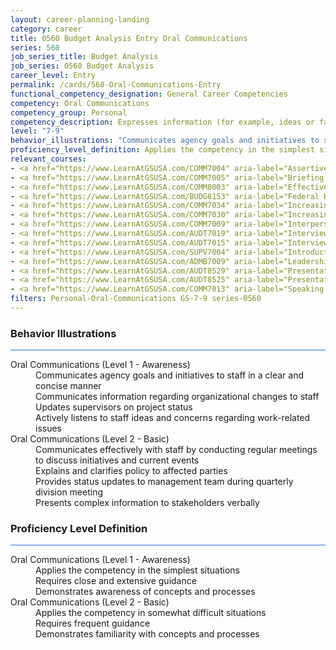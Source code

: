```yaml
---
layout: career-planning-landing
category: career
title: 0560 Budget Analysis Entry Oral Communications
series: 560
job_series_title: Budget Analysis
job_series: 0560 Budget Analysis
career_level: Entry
permalink: /cards/560-Oral-Communications-Entry
functional_competency_designation: General Career Competencies
competency: Oral Communications
competency_group: Personal
competency_description: Expresses information (for example, ideas or facts) to individuals or groups effectively, taking into account the audience and nature of the information (for example, technical, sensitive, controversial); makes clear and convincing oral presentations; listens to others, attends to nonverbal cues, and responds appropriately.
level: "7-9"
behavior_illustrations: "Communicates agency goals and initiatives to staff in a clear and concise manner ? Communicates information regarding organizational changes to staff ? Updates supervisors on project status ? Actively listens to staff ideas and concerns regarding work-related issues ? Communicates effectively with staff by conducting regular meetings to discuss initiatives and current events ? Explains and clarifies policy to affected parties ? Provides status updates to management team during quarterly division meeting ? Presents complex information to stakeholders verbally"
proficiency_level_definition: Applies the competency in the simplest situations ? Requires close and extensive guidance ? Demonstrates awareness of concepts and processes ? Applies the competency in somewhat difficult situations ? Requires frequent guidance ? Demonstrates familiarity with concepts and processes 
relevant_courses: 
- <a href="https://www.LearnAtGSUSA.com/COMM7004" aria-label="Assertiveness Skills (COMM7001), GSU - https://www.LearnAtGSUSA.com/COMM7004">Assertiveness Skills (COMM7001), GSU</a>
- <a href="https://www.LearnAtGSUSA.com/COMM7005" aria-label="Briefing Techniques (COMM7002), GSU - https://www.LearnAtGSUSA.com/COMM7005">Briefing Techniques (COMM7002), GSU</a>
- <a href="https://www.LearnAtGSUSA.com/COMM8003" aria-label="Effective Communications with Customers (COMM8000), GSU - https://www.LearnAtGSUSA.com/COMM8003">Effective Communications with Customers (COMM8000), GSU</a>
- <a href="https://www.LearnAtGSUSA.com/BUDG8153" aria-label="Federal Budget Analysis Using Microsoft Excel (BUDG8150), GSU - https://www.LearnAtGSUSA.com/BUDG8153">Federal Budget Analysis Using Microsoft Excel (BUDG8150), GSU</a>
- <a href="https://www.LearnAtGSUSA.com/COMM7034" aria-label="Increasing Personal Effectiveness (COMM7027), GSU - https://www.LearnAtGSUSA.com/COMM7034">Increasing Personal Effectiveness (COMM7027), GSU</a>
- <a href="https://www.LearnAtGSUSA.com/COMM7030" aria-label="Increasing Personal Effectiveness (COMM7027), GSU - https://www.LearnAtGSUSA.com/COMM7030">Increasing Personal Effectiveness (COMM7027), GSU</a>
- <a href="https://www.LearnAtGSUSA.com/COMM7009" aria-label="Interpersonal Communications (COMM7006), GSU - https://www.LearnAtGSUSA.com/COMM7009">Interpersonal Communications (COMM7006), GSU</a>
- <a href="https://www.LearnAtGSUSA.com/AUDT7019" aria-label="Interviewing Techniques for Auditors (AUDT7012), GSU - https://www.LearnAtGSUSA.com/AUDT7019">Interviewing Techniques for Auditors (AUDT7012), GSU</a>
- <a href="https://www.LearnAtGSUSA.com/AUDT7015" aria-label="Interviewing Techniques for Auditors (AUDT7012), GSU - https://www.LearnAtGSUSA.com/AUDT7015">Interviewing Techniques for Auditors (AUDT7012), GSU</a>
- <a href="https://www.LearnAtGSUSA.com/SUPV7004" aria-label="Introduction to Supervision (SUPV7001), GSU - https://www.LearnAtGSUSA.com/SUPV7004">Introduction to Supervision (SUPV7001), GSU</a>
- <a href="https://www.LearnAtGSUSA.com/ADMB7009" aria-label="Leadership Skills for Non-Supervisors (ADMB7006), GSU - https://www.LearnAtGSUSA.com/ADMB7009">Leadership Skills for Non-Supervisors (ADMB7006), GSU</a>
- <a href="https://www.LearnAtGSUSA.com/AUDT8529" aria-label="Presentation and Briefing Skills for Auditors (AUDT8522), GSU - https://www.LearnAtGSUSA.com/AUDT8529">Presentation and Briefing Skills for Auditors (AUDT8522), GSU</a>
- <a href="https://www.LearnAtGSUSA.com/AUDT8525" aria-label="Presentation and Briefing Skills for Auditors (AUDT8522), GSU - https://www.LearnAtGSUSA.com/AUDT8525">Presentation and Briefing Skills for Auditors (AUDT8522), GSU</a>
- <a href="https://www.LearnAtGSUSA.com/COMM7013" aria-label="Speaking with Confidence (COMM7010), GSU - https://www.LearnAtGSUSA.com/COMM7013">Speaking with Confidence (COMM7010), GSU</a>
filters: Personal-Oral-Communications GS-7-9 series-0560
---
```


<div class="desktop:grid-col-6 margin-y-3">
  <div class="border-top-2 bg-white padding-3 shadow-5 height-full members-hover border-1px button-border border-top-blue radius-lg card-text-color">
    <h3>Behavior Illustrations</h3>
    <hr style="background-color: #1b74e0 !important;"/>
    <dl class="text-base card-content-color"><dt>Oral Communications (Level 1 - Awareness)</dt><dd>Communicates agency goals and initiatives to staff in a clear and concise manner </dd><dd> Communicates information regarding organizational changes to staff </dd><dd> Updates supervisors on project status </dd><dd> Actively listens to staff ideas and concerns regarding work-related issues</dd><dt>Oral Communications (Level 2 - Basic)</dt><dd>Communicates effectively with staff by conducting regular meetings to discuss initiatives and current events </dd><dd> Explains and clarifies policy to affected parties </dd><dd> Provides status updates to management team during quarterly division meeting </dd><dd> Presents complex information to stakeholders verbally</dd></dl>
  </div>
</div>
<div class="desktop:grid-col-6 margin-y-3">
  <div class="border-top-2 bg-white padding-3 shadow-5 height-full members-hover border-1px button-border border-top-blue radius-lg card-text-color">
    <h3>Proficiency Level Definition</h3>
     <hr style="background-color: #1b74e0 !important;"/>
    <dl class="text-base card-content-color"><dt>Oral Communications (Level 1 - Awareness)</dt><dd>Applies the competency in the simplest situations </dd><dd> Requires close and extensive guidance </dd><dd> Demonstrates awareness of concepts and processes</dd><dt>Oral Communications (Level 2 - Basic)</dt><dd>Applies the competency in somewhat difficult situations </dd><dd> Requires frequent guidance </dd><dd> Demonstrates familiarity with concepts and processes </dd></dl>
  </div>
</div>